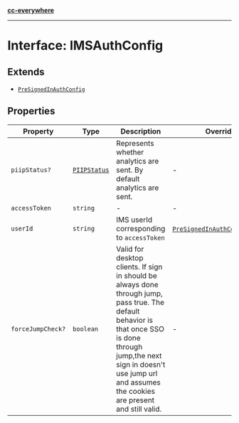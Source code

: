 [**cc-everywhere**](../../../../../index.md)

***

# Interface: IMSAuthConfig

## Extends

- [`PreSignedInAuthConfig`](pre-signed-in-auth-config.md)

## Properties

| Property | Type | Description | Overrides | Inherited from |
| ------ | ------ | ------ | ------ | ------ |
| `piipStatus?` | [`PIIPStatus`](../../host-info-types/enumerations/piip-status.md) | Represents whether analytics are sent. By default analytics are sent. | - | [`PreSignedInAuthConfig`](pre-signed-in-auth-config.md).[`piipStatus`](pre-signed-in-auth-config.md#piipstatus) |
| `accessToken` | `string` | - | - | - |
| `userId` | `string` | IMS userId corresponding to `accessToken` | [`PreSignedInAuthConfig`](pre-signed-in-auth-config.md).[`userId`](pre-signed-in-auth-config.md#userid) | - |
| `forceJumpCheck?` | `boolean` | Valid for desktop clients. If sign in should be always done through jump, pass true. The default behavior is that once SSO is done through jump,the next sign in doesn't use jump url and assumes the cookies are present and still valid. | - | - |
